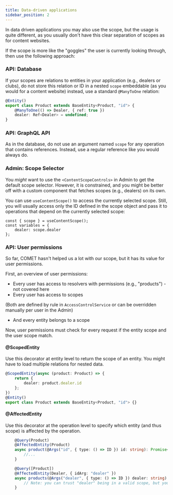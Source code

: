```yaml
---
title: Data-driven applications
sidebar_position: 2
---
```


In data driven applications you may also use the scope, but the usage is quite different, as you usually don't have this clear separation of scopes as for content websites.

If the scope is more like the "goggles" the user is currently looking through, then use the following approach:


### API: Database

If your scopes are relations to entities in your application (e.g., dealers or clubs), do not store this relation or ID in a nested `scope` embeddable (as you would for a content website) instead, use a standard `@ManyToOne` relation:

```ts title="api/src/product/entities/product.entity.ts"
@Entity()
export class Product extends BaseEntity<Product, "id"> {
    @ManyToOne(() => Dealer, { ref: true })
    dealer: Ref<Dealer> = undefined;
}
```
### API: GraphQL API

As in the database, do not use an argument named `scope` for any operation that contains references. Instead, use a regular reference like you would always do.

### Admin: Scope Selector

You _might_ want to use the `<ContentScopeControls>` in Admin to get the default scope selector. However, it is constrained, and you might be better off with a custom component that fetches scopes (e.g., dealers) on its own.

You can use `useContentScope()` to access the currently selected scope. Still, you will usually access only the ID defined in the scope object and pass it to operations that depend on the currently selected scope:

```tsx
const { scope } = useContentScope();
const variables = {
    dealer: scope.dealer
};
```

### API: User permissions

So far, COMET hasn't helped us a lot with our scope, but it has its value for user permissions.

First, an overview of user permissions:

- Every user has access to resolvers with permissions (e.g., "products") - not covered here
- Every user has access to scopes

(Both are defined by rule in `AccessControlService` or can be overridden manually per user in the Admin)

- And every entity belongs to a scope

Now, user permissions must check for every request if the entity scope and the user scope match.

#### @ScopedEntity
Use this decorator at entity level to return the scope of an entity. You might have to load multiple relations for nested data.
```ts
@ScopedEntity(async (product: Product) => {
    return {
        dealer: product.dealer.id
    };
})
@Entity()
export class Product extends BaseEntity<Product, "id"> {}
```

#### @AffectedEntity
Use this decorator at the operation level to specify which entity (and thus scope) is affected by the operation.
```ts
    @Query(Product)
    @AffectedEntity(Product)
    async product(@Args("id", { type: () => ID }) id: string): Promise<Product> {
        //...
    }
```

```ts
    @Query([Product])
    @AffectedEntity(Dealer, { idArg: "dealer" })
    async products(@Args("dealer", { type: () => ID }) dealer: string): Promise<Product[]> {
        // Note: you can trust "dealer" being in a valid scope, but you need to make sure that your business code restricts this query to the given dealer
    }
```
